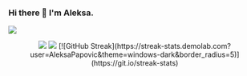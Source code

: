 ### Hi there 👋 I'm Aleksa.
![](https://komarev.com/ghpvc/?username=AleksaPapovic)

<p align="center">
  <img src ="https://github-readme-stats.vercel.app/api?username=AleksaPapovic&show_icons=true&count_private=true&include_all_commits=true&hide_border=true&hide=issues,contribs">
  <img src ="https://github-readme-stats.vercel.app/api/top-langs/?username=AleksaPapovic&layout=compact&hide_border=true&langs_count=10&hide=html,css">
  [![GitHub Streak](https://streak-stats.demolab.com?user=AleksaPapovic&theme=windows-dark&border_radius=5)](https://git.io/streak-stats)
</p>
<!--
**AleksaPapovic/AleksaPapovic** is a ✨ _special_ ✨ repository because its `README.md` (this file) appears on your GitHub profile.

Here are some ideas to get you started:

- 🔭 I’m currently working on ...
- 🌱 I’m currently learning ...
- 👯 I’m looking to collaborate on ...
- 🤔 I’m looking for help with ...
- 💬 Ask me about ...
- 📫 How to reach me: ...
- 😄 Pronouns: ...
- ⚡ Fun fact: ...
-->
